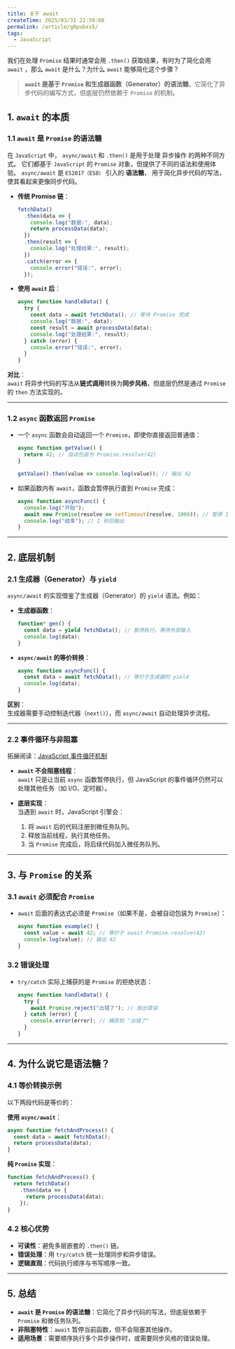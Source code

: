 ```yaml
---
title: 关于 await
createTime: 2025/03/31 22:59:08
permalink: /article/g0pubxs5/
tags:
  - JavaScript
---
```


我们在处理 `Promise` 结果时通常会用 `.then()` 获取结果，有时为了简化会用 `await` ，那么 `await` 是什么？为什么 `await` 能够简化这个步骤？

> **`await` 是基于 `Promise` 和生成器函数（Generator）的语法糖**。它简化了异步代码的编写方式，但底层仍然依赖于 `Promise` 的机制。

<!-- more -->

## 1. `await` 的本质

### 1.1 `await` 是 `Promise` 的语法糖

在 `JavaScript` 中， `async/await` 和 `.then()` 是用于处理 异步操作 的两种不同方式。
它们都基于 `JavaScript` 的 `Promise` 对象，但提供了不同的语法和使用体验。 `async/await` 是 `ES2017（ES8）` 引入的 **语法糖**，
用于简化异步代码的写法，使其看起来更像同步代码。

- **传统 Promise 链**：
  ```javascript
  fetchData()
    .then(data => {
      console.log("数据:", data);
      return processData(data);
    })
    .then(result => {
      console.log("处理结果:", result);
    })
    .catch(error => {
      console.error("错误:", error);
    });
  ```

- **使用 `await` 后**：
  ```javascript
  async function handleData() {
    try {
      const data = await fetchData(); // 等待 Promise 完成
      console.log("数据:", data);
      const result = await processData(data);
      console.log("处理结果:", result);
    } catch (error) {
      console.error("错误:", error);
    }
  }
  ```

**对比**：  
`await` 将异步代码的写法从**链式调用**转换为**同步风格**，但底层仍然是通过 `Promise` 的 `then` 方法实现的。

---

### 1.2 `async` 函数返回 `Promise`
- 一个 `async` 函数会自动返回一个 `Promise`，即使你直接返回普通值：
  ```javascript
  async function getValue() {
    return 42; // 自动包装为 Promise.resolve(42)
  }

  getValue().then(value => console.log(value)); // 输出 42
  ```

- 如果函数内有 `await`，函数会暂停执行直到 `Promise` 完成：
  ```javascript
  async function asyncFunc() {
    console.log("开始");
    await new Promise(resolve => setTimeout(resolve, 1000)); // 暂停 1 秒
    console.log("结束"); // 1 秒后输出
  }
  ```

---

## 2. 底层机制
### 2.1 生成器（Generator）与 `yield`
`async/await` 的实现借鉴了生成器（Generator）的 `yield` 语法。例如：
- **生成器函数**：
  ```javascript
  function* gen() {
    const data = yield fetchData(); // 暂停执行，等待外部输入
    console.log(data);
  }
  ```

- **`async/await` 的等价转换**：
  ```javascript
  async function asyncFunc() {
    const data = await fetchData(); // 等价于生成器的 yield
    console.log(data);
  }
  ```

**区别**：  
生成器需要手动控制迭代器（`next()`），而 `async/await` 自动处理异步流程。

---

### 2.2 事件循环与非阻塞

拓展阅读：[JavaScript 事件循环机制](23042001.md)

- **`await` 不会阻塞线程**：  
  `await` 只是让当前 `async` 函数暂停执行，但 JavaScript 的事件循环仍然可以处理其他任务（如 I/O、定时器）。

- **底层实现**：  
  当遇到 `await` 时，JavaScript 引擎会：
    1. 将 `await` 后的代码注册到微任务队列。
    2. 释放当前线程，执行其他任务。
    3. 当 `Promise` 完成后，将后续代码加入微任务队列。

---

## 3. 与 `Promise` 的关系
### 3.1 `await` 必须配合 `Promise`
- `await` 后面的表达式必须是 `Promise`（如果不是，会被自动包装为 `Promise`）：
  ```javascript
  async function example() {
    const value = await 42; // 等价于 await Promise.resolve(42)
    console.log(value); // 输出 42
  }
  ```

### 3.2 错误处理
- `try/catch` 实际上捕获的是 `Promise` 的拒绝状态：
  ```javascript
  async function handleData() {
    try {
      await Promise.reject("出错了"); // 抛出错误
    } catch (error) {
      console.error(error); // 捕获到 "出错了"
    }
  }
  ```

---

## 4. 为什么说它是语法糖？
### 4.1 等价转换示例
以下两段代码是等价的：

**使用 `async/await`**：
```javascript
async function fetchAndProcess() {
  const data = await fetchData();
  return processData(data);
}
```

**纯 `Promise` 实现**：
```javascript
function fetchAndProcess() {
  return fetchData()
    .then(data => {
      return processData(data);
    });
}
```

### 4.2 核心优势
- **可读性**：避免多层嵌套的 `.then()` 链。
- **错误处理**：用 `try/catch` 统一处理同步和异步错误。
- **逻辑直观**：代码执行顺序与书写顺序一致。

---

## 5. 总结
- **`await` 是 `Promise` 的语法糖**：它简化了异步代码的写法，但底层依赖于 `Promise` 和微任务队列。
- **非阻塞特性**：`await` 暂停当前函数，但不会阻塞其他操作。
- **适用场景**：需要顺序执行多个异步操作时，或需要同步风格的错误处理。

